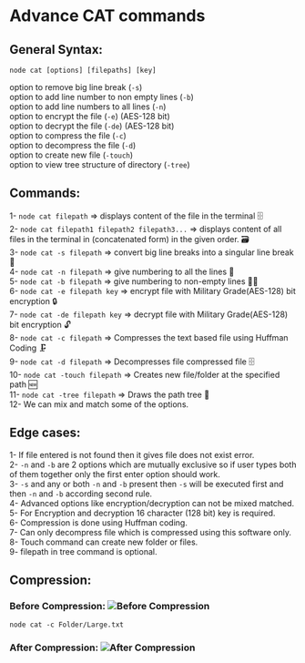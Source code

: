 # Advance CAT commands

## General Syntax:
`node cat [options] [filepaths] [key]`

option to remove big line break (`-s`)<br>
option to add line number to non empty lines (`-b`)<br>
option to add line numbers to all lines (`-n`)<br>
option to encrypt the file (`-e`) (AES-128 bit)<br>
option to decrypt the file (`-de`) (AES-128 bit)<br>
option to compress the file (`-c`)<br>
option to decompress the file (`-d`)<br>
option to create new file (`-touch`)<br>
option to view tree structure of directory (`-tree`)<br>

## Commands:
1- `node cat filepath` => displays content of the file in the terminal 🗄<br>
2- `node cat filepath1 filepath2 filepath3...` => displays content of all files in the terminal in (concatenated form) in the given order. 🗃<br>
3- `node cat -s filepath` => convert big line breaks into a singular line break 📜<br>
4- `node cat -n filepath` => give numbering to all the lines 🔢<br>
5- `node cat -b filepath` => give numbering to non-empty lines 📜🔢<br>
6- `node cat -e filepath key` => encrypt file with Military Grade(AES-128) bit encryption 🔒<br>
7- `node cat -de filepath key` => decrypt file with Military Grade(AES-128) bit encryption 🔓<br>
8- `node cat -c filepath` => Compresses the text based file using Huffman Coding 🗜<br>
9- `node cat -d filepath` => Decompresses file compressed file 🗄<br>
10- `node cat -touch filepath` => Creates new file/folder at the specified path 🆕<br>
11- `node cat -tree filepath` => Draws the path tree 🌳<br>
12- We can mix and match some of the options.

## Edge cases:

1- If file entered is not found then it gives file does not exist error.<br>
2- `-n` and `-b` are 2 options which are mutually exclusive so if user types both of them together only the first enter option should work.<br>
3- `-s` and any or both `-n` and `-b` present then `-s` will be executed first and then `-n` and `-b` according second rule.<br>
4- Advanced options like encryption/decryption can not be mixed matched.<br>
5- For Encryption and decryption 16 character (128 bit) key is required.<br>
6- Compression is done using Huffman coding.<br>
7- Can only decompress file which is compressed using this software only.<br>
8- Touch command can create new folder or files.<br>
9- filepath in tree command is optional.<br>

## Compression:
### Before Compression: ![Before Compression](https://github.com/utalmighty/AC-JS/blob/main/Folder2/Organised_Files/Images/Before.png?raw=true)
`node cat -c Folder/Large.txt`
### After Compression: ![After Compression](https://github.com/utalmighty/AC-JS/blob/main/Folder2/Organised_Files/Images/After.png?raw=true)
